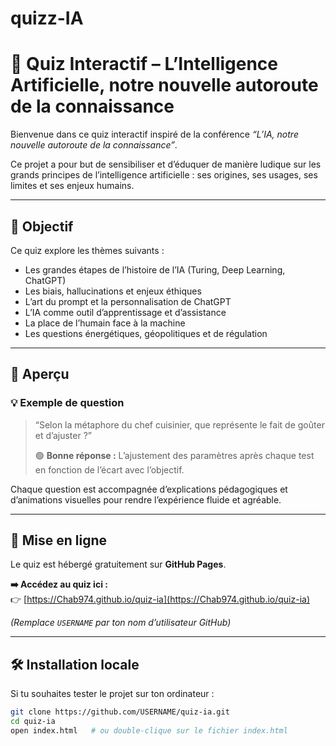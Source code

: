 # quizz-IA
# 🤖 Quiz Interactif – L’Intelligence Artificielle, notre nouvelle autoroute de la connaissance

Bienvenue dans ce quiz interactif inspiré de la conférence *“L’IA, notre nouvelle autoroute de la connaissance”*.

Ce projet a pour but de sensibiliser et d’éduquer de manière ludique sur les grands principes de l’intelligence artificielle : ses origines, ses usages, ses limites et ses enjeux humains.

---

## 🎯 Objectif
Ce quiz explore les thèmes suivants :
- Les grandes étapes de l’histoire de l’IA (Turing, Deep Learning, ChatGPT)
- Les biais, hallucinations et enjeux éthiques
- L’art du prompt et la personnalisation de ChatGPT
- L’IA comme outil d’apprentissage et d’assistance
- La place de l’humain face à la machine
- Les questions énergétiques, géopolitiques et de régulation

---

## 🧩 Aperçu

### 💡 Exemple de question
> “Selon la métaphore du chef cuisinier, que représente le fait de goûter et d’ajuster ?”
>  
> 🟢 **Bonne réponse :** L’ajustement des paramètres après chaque test en fonction de l’écart avec l’objectif.

Chaque question est accompagnée d’explications pédagogiques et d’animations visuelles pour rendre l’expérience fluide et agréable.

---

## 🚀 Mise en ligne

Le quiz est hébergé gratuitement sur **GitHub Pages**.

**➡️ Accédez au quiz ici :**  
👉 [https://Chab974.github.io/quiz-ia](https://Chab974.github.io/quiz-ia)

*(Remplace `USERNAME` par ton nom d’utilisateur GitHub)*

---

## 🛠️ Installation locale

Si tu souhaites tester le projet sur ton ordinateur :

```bash
git clone https://github.com/USERNAME/quiz-ia.git
cd quiz-ia
open index.html   # ou double-clique sur le fichier index.html
